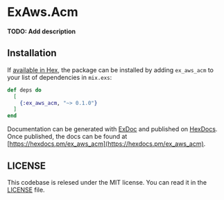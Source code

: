 # ExAws.Acm

**TODO: Add description**

## Installation

If [available in Hex](https://hex.pm/docs/publish), the package can be installed
by adding `ex_aws_acm` to your list of dependencies in `mix.exs`:

```elixir
def deps do
  [
    {:ex_aws_acm, "~> 0.1.0"}
  ]
end
```

Documentation can be generated with [ExDoc](https://github.com/elixir-lang/ex_doc)
and published on [HexDocs](https://hexdocs.pm). Once published, the docs can
be found at [https://hexdocs.pm/ex_aws_acm](https://hexdocs.pm/ex_aws_acm).

## LICENSE

This codebase is relesed under the MIT license. You can read it in the [LICENSE](./LICENSE) file.
